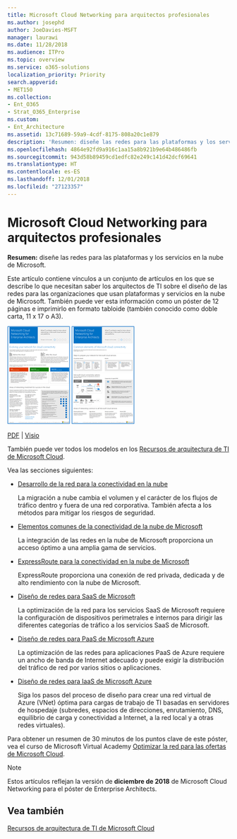 ```yaml
---
title: Microsoft Cloud Networking para arquitectos profesionales
ms.author: josephd
author: JoeDavies-MSFT
manager: laurawi
ms.date: 11/28/2018
ms.audience: ITPro
ms.topic: overview
ms.service: o365-solutions
localization_priority: Priority
search.appverid:
- MET150
ms.collection:
- Ent_O365
- Strat_O365_Enterprise
ms.custom:
- Ent_Architecture
ms.assetid: 13c71689-59a9-4cdf-8175-808a20c1e879
description: 'Resumen: diseñe las redes para las plataformas y los servicios en la nube de Microsoft.'
ms.openlocfilehash: 4864e92fd9a916c1aa15a8b921b9e64b486486fb
ms.sourcegitcommit: 943d58b89459cd1edfc82e249c141d42dcf69641
ms.translationtype: HT
ms.contentlocale: es-ES
ms.lasthandoff: 12/01/2018
ms.locfileid: "27123357"
---
```

# <a name="microsoft-cloud-networking-for-enterprise-architects"></a>Microsoft Cloud Networking para arquitectos profesionales

 **Resumen:** diseñe las redes para las plataformas y los servicios en la nube de Microsoft.
  
Este artículo contiene vínculos a un conjunto de artículos en los que se describe lo que necesitan saber los arquitectos de TI sobre el diseño de las redes para las organizaciones que usan plataformas y servicios en la nube de Microsoft. También puede ver esta información como un póster de 12 páginas e imprimirlo en formato tabloide (también conocido como doble carta, 11 x 17 o A3).
  
[![Imagen en miniatura del modelo de redes de Microsoft Cloud](media/95e8ab6a-b4d0-4836-acc1-b0b77ebf46e6.png)  
](https://go.microsoft.com/fwlink/p/?linkid=842073)
  
[PDF](https://go.microsoft.com/fwlink/p/?linkid=842073) | [Visio](https://go.microsoft.com/fwlink/p/?linkid=842074)
  
También puede ver todos los modelos en los [Recursos de arquitectura de TI de Microsoft Cloud](microsoft-cloud-it-architecture-resources.md).
  
Vea las secciones siguientes:
  
- [Desarrollo de la red para la conectividad en la nube](evolving-your-network-for-cloud-connectivity.md)
    
    La migración a nube cambia el volumen y el carácter de los flujos de tráfico dentro y fuera de una red corporativa. También afecta a los métodos para mitigar los riesgos de seguridad.
    
- [Elementos comunes de la conectividad de la nube de Microsoft](common-elements-of-microsoft-cloud-connectivity.md)
    
    La integración de las redes en la nube de Microsoft proporciona un acceso óptimo a una amplia gama de servicios.
    
- [ExpressRoute para la conectividad en la nube de Microsoft](expressroute-for-microsoft-cloud-connectivity.md)
    
    ExpressRoute proporciona una conexión de red privada, dedicada y de alto rendimiento con la nube de Microsoft.
    
- [Diseño de redes para SaaS de Microsoft](designing-networking-for-microsoft-saas.md)
    
    La optimización de la red para los servicios SaaS de Microsoft requiere la configuración de dispositivos perimetrales e internos para dirigir las diferentes categorías de tráfico a los servicios SaaS de Microsoft.
    
- [Diseño de redes para PaaS de Microsoft Azure](designing-networking-for-microsoft-azure-paas.md)
    
    La optimización de las redes para aplicaciones PaaS de Azure requiere un ancho de banda de Internet adecuado y puede exigir la distribución del tráfico de red por varios sitios o aplicaciones.
    
- [Diseño de redes para IaaS de Microsoft Azure](designing-networking-for-microsoft-azure-iaas.md)
    
    Siga los pasos del proceso de diseño para crear una red virtual de Azure (VNet) óptima para cargas de trabajo de TI basadas en servidores de hospedaje (subredes, espacios de direcciones, enrutamiento, DNS, equilibrio de carga y conectividad a Internet, a la red local y a otras redes virtuales).
    
Para obtener un resumen de 30 minutos de los puntos clave de este póster, vea el curso de Microsoft Virtual Academy [Optimizar la red para las ofertas de Microsoft Cloud](https://mva.microsoft.com/es-ES/training-courses/optimize-your-network-for-microsoft-cloud-offerings-17743).
  
> [!NOTE]
> Estos artículos reflejan la versión de **diciembre de 2018** de Microsoft Cloud Networking para el póster de Enterprise Architects.
  
## <a name="see-also"></a>Vea también

[Recursos de arquitectura de TI de Microsoft Cloud](microsoft-cloud-it-architecture-resources.md)

